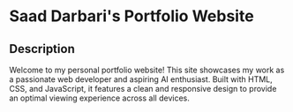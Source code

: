 # Saad Darbari's Portfolio Website

## Description
Welcome to my personal portfolio website! This site showcases my work as a passionate web developer and aspiring AI enthusiast. Built with HTML, CSS, and JavaScript, it features a clean and responsive design to provide an optimal viewing experience across all devices.
